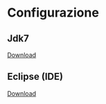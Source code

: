 Configurazione
==============

Jdk7
----
[Download](http://www.oracle.com/technetwork/java/javase/downloads/jdk7-downloads-1880260.html)

Eclipse (IDE)
-------------
[Download](http://www.eclipse.org/downloads/packages/eclipse-ide-java-ee-developers/marsr)
